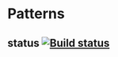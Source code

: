 # Patterns 
## status [![Build status](https://ci.appveyor.com/api/projects/status/siaot747o33kcud5?svg=true)](https://ci.appveyor.com/project/Odium-Mundi/patterns2-3-2)
